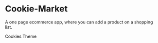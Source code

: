 # Cookie-Market

A one page ecommerce app, where you can add a product on a shopping list.

Cookies Theme